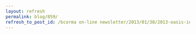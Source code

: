 ```yaml
---
layout: refresh
permalink: blog/859/
refresh_to_post_id: /bcorma on-line newsletter/2013/01/30/2013-oasis-insurance-bcorma-platinum-insured-trail-pass-available
---
```


